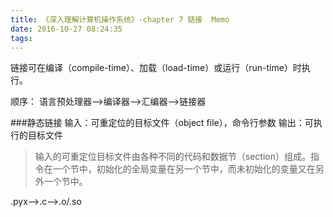 ```yaml
---
title: 《深入理解计算机操作系统》-chapter 7 链接  Memo
date: 2016-10-27 08:24:35
tags:
---
```


链接可在编译（compile-time）、加载（load-time）或运行（run-time）时执行。

顺序：
语言预处理器-->编译器-->汇编器-->链接器

###静态链接
输入：可重定位的目标文件（object file），命令行参数
输出：可执行的目标文件

> 输入的可重定位目标文件由各种不同的代码和数据节（section）组成。指令在一个节中，初始化的全局变量在另一个节中，而未初始化的变量又在另外一个节中。

.pyx-->.c-->.o/.so

